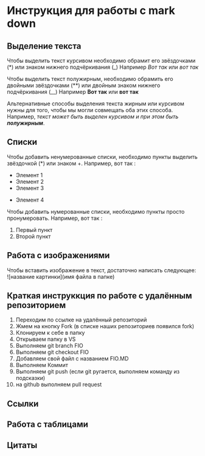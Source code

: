 # Инструкция для работы с mark down

## Выделение текста 

Чтобы выделить текст курсивом необходимо обрамит его звёздочками (*) или знаком нижнего подчёркивания (_) Например *Вот так* или _вот так_

Чтобы выделить текст полужирным, необходимо обрамить его двойными звёздочками (**) или двойным знаком нижнего подчёркивания (__) Например **Вот так** или __вот так__

Альтернативные способы выделения текста жирным или курсивом нужны для того, чтобы мы могли совмещать оба этих способа. Например, _текст может быть выделен курсивом и при этом быть **полужирным**_.

## Списки 

Чтобы добавить ненумерованные списки, необходимо пункты выделить звёздочкой (*)  или знаком +. Например, вот так :
* Элемент 1
* Элемент 2
* Элемент 3
+ Элемент 4

Чтобы добавить нумерованные списки, необходимо пункты просто пронумеровать. Например, вот так :
1. Первый пункт
2. Второй пункт

## Работа с изображениями 

Чтобы вставить изображение в текст, 
достаточно написать следующее:
![название картинки](имя файла в папке)

## Краткая инструккция по работе с удалённым репозиторием 

1. Переходим по ссылке на удалённый репозиторий 
2. Жмем на кнопку Fork (в списке наших репозиториев появился fork)
3. Клонируем к себе в папку
4. Открываем папку в VS
5. Выполняем git branch FIO
6. Выполняем git checkout FIO
7. Добавляем свой файл с названием FIO.MD
8. Выполняем Коммит
9. Выполняем git push (если git ругается, выполняем команду из подсказки)
10. на github выполняем pull request


## Ссылки

## Работа с таблицами

## Цитаты